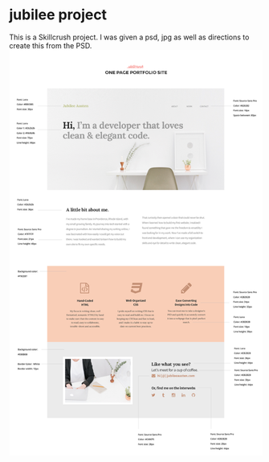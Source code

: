 # jubilee project
This is a Skillcrush project. I was given a psd, jpg as well as directions to create this from the PSD.
![Wireframe](./design%20files/skillcrush-student-site-annotated.png)

